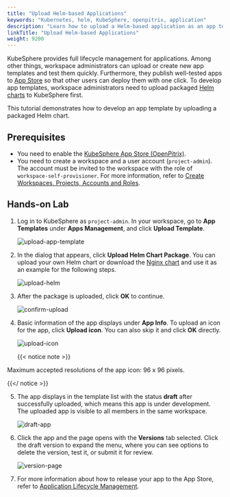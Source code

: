 ```yaml
---
title: "Upload Helm-based Applications"
keywords: "Kubernetes, helm, KubeSphere, openpitrix, application"
description: "Learn how to upload a Helm-based application as an app template to your workspace."
linkTitle: "Upload Helm-based Applications"
weight: 9200
---
```


KubeSphere provides full lifecycle management for applications. Among other things, workspace administrators can upload or create new app templates and test them quickly. Furthermore, they publish well-tested apps to [App Store](../../application-store/) so that other users can deploy them with one click. To develop app templates, workspace administrators need to upload packaged [Helm charts](https://helm.sh/) to KubeSphere first.

This tutorial demonstrates how to develop an app template by uploading a packaged Helm chart.

## Prerequisites

- You need to enable the [KubeSphere App Store (OpenPitrix)](../../pluggable-components/app-store/).
- You need to create a workspace and a user account (`project-admin`). The account must be invited to the workspace with the role of `workspace-self-provisioner`. For more information, refer to [Create Workspaces, Projects, Accounts and Roles](../../quick-start/create-workspace-and-project/).

## Hands-on Lab

1. Log in to KubeSphere as `project-admin`. In your workspace, go to **App Templates** under **Apps Management**, and click **Upload Template**. 

    ![upload-app-template](/images/docs/workspace-administration/upload-helm-based-application/upload-app-template.jpg)

2. In the dialog that appears, click **Upload Helm Chart Package**. You can upload your own Helm chart or download the [Nginx chart](/files/application-templates/nginx-0.1.0.tgz) and use it as an example for the following steps.

    ![upload-helm](/images/docs/workspace-administration/upload-helm-based-application/upload-helm.jpg)

3. After the package is uploaded, click **OK** to continue.

    ![confirm-upload](/images/docs/workspace-administration/upload-helm-based-application/confirm-upload.jpg)

4. Basic information of the app displays under **App Info**. To upload an icon for the app, click **Upload icon**. You can also skip it and click **OK** directly.

    ![upload-icon](/images/docs/workspace-administration/upload-helm-based-application/upload-icon.jpg)
    
    {{< notice note >}}

Maximum accepted resolutions of the app icon: 96 x 96 pixels.

{{</ notice >}}

5. The app displays in the template list with the status **draft** after successfully uploaded, which means this app is under development. The uploaded app is visible to all members in the same workspace.

    ![draft-app](/images/docs/workspace-administration/upload-helm-based-application/draft-app.jpg)

6. Click the app and the page opens with the **Versions** tab selected. Click the draft version to expand the menu, where you can see options to delete the version, test it, or submit it for review.

    ![version-page](/images/docs/workspace-administration/upload-helm-based-application/version-page.jpg)

7. For more information about how to release your app to the App Store, refer to [Application Lifecycle Management](../../application-store/app-lifecycle-management/#step-2-upload-and-submit-application).
